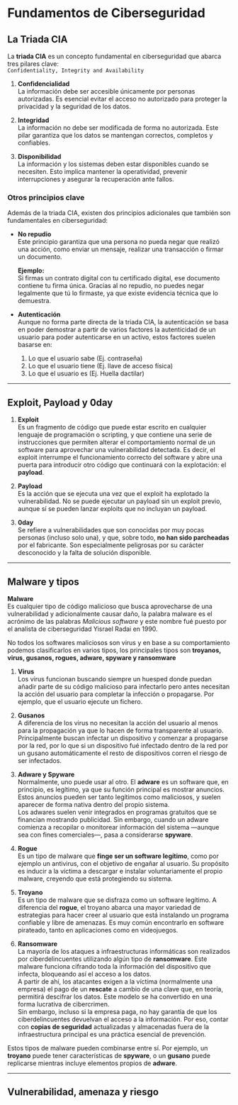 # Fundamentos de Ciberseguridad

## La Triada CIA

La **triada CIA** es un concepto fundamental en ciberseguridad que abarca tres pilares clave:  
`Confidentiality, Integrity and Availability`

1. **Confidencialidad**  
   La información debe ser accesible únicamente por personas autorizadas. Es esencial evitar el acceso no autorizado para proteger la privacidad y la seguridad de los datos.

2. **Integridad**  
   La información no debe ser modificada de forma no autorizada. Este pilar garantiza que los datos se mantengan correctos, completos y confiables.

3. **Disponibilidad**  
   La información y los sistemas deben estar disponibles cuando se necesiten. Esto implica mantener la operatividad, prevenir interrupciones y asegurar la recuperación ante fallos.


### Otros principios clave

Además de la triada CIA, existen dos principios adicionales que también son fundamentales en ciberseguridad:

- **No repudio**  
  Este principio garantiza que una persona no pueda negar que realizó una acción, como enviar un mensaje, realizar una transacción o firmar un documento.

  **Ejemplo:**  
  Si firmas un contrato digital con tu certificado digital, ese documento contiene tu firma única. Gracias al no repudio, no puedes negar legalmente que tú lo firmaste, ya que existe evidencia técnica que lo demuestra.

- **Autenticación**  
  Aunque no forma parte directa de la triada CIA, la autenticación se basa en poder demostrar a partir de varios factores la autenticidad de un usuario para poder autenticarse en un activo, estos factores suelen basarse en:
    1. Lo que el usuario sabe (Ej. contraseña)
    2. Lo que el usuario tiene (Ej. llave de acceso física)
    3. Lo que el usuario es (Ej. Huella dactilar)

---

## Exploit, Payload y 0day

1. **Exploit**  
   Es un fragmento de código que puede estar escrito en cualquier lenguaje de programación o scripting, y que contiene una serie de instrucciones que permiten alterar el comportamiento normal de un software para aprovechar una vulnerabilidad detectada. Es decir, el exploit interrumpe el funcionamiento correcto del software y abre una puerta para introducir otro código que continuará con la explotación: el **payload**.

2. **Payload**  
   Es la acción que se ejecuta una vez que el exploit ha explotado la vulnerabilidad. No se puede ejecutar un payload sin un exploit previo, aunque sí se pueden lanzar exploits que no incluyan un payload.

3. **0day**  
   Se refiere a vulnerabilidades que son conocidas por muy pocas personas (incluso solo una), y que, sobre todo, **no han sido parcheadas** por el fabricante. Son especialmente peligrosas por su carácter desconocido y la falta de solución disponible.

---

## Malware y tipos

 **Malware**  
   Es cualquier tipo de código malicioso que busca aprovecharse de una vulnerabilidad y adicionalmente causar daño, la palabra malware es el acrónimo de las palabras *Malicious software* y este nombre fué puesto por el analista de ciberseguridad Yisrael Radai en 1990.

  No todos los softwares maliciosos son virus y en base a su comportamiento podemos clasificarlos en varios tipos, los principales tipos son **troyanos, virus, gusanos, rogues, adware, spyware y ransomware**

  1. **Virus**  
    Los virus funcionan buscando siempre un huesped donde puedan añadir parte de su código malicioso para infectarlo pero antes necesitan la acción del usuario para completar la infección o propagarse. Por ejemplo, que el usuario ejecute un fichero.

  2. **Gusanos**  
    A diferencia de los virus no necesitan la acción del usuario al menos para la propagación ya que lo hacen de forma transparente al usuario. Principalmente buscan infectar un dispositivo y comenzar a propagarse por la red, por lo que si un dispositivo fué infectado dentro de la red por un gusano automáticamente el resto de dispositivos corren el riesgo de ser infectados.

  3. **Adware y Spyware**  
    Normalmente, uno puede usar al otro. El **adware** es un software que, en principio, es legítimo, ya que su función principal es mostrar anuncios. Estos anuncios pueden ser tanto legítimos como maliciosos, y suelen aparecer de forma nativa dentro del propio sistema.  
    Los adwares suelen venir integrados en programas gratuitos que se financian mostrando publicidad. Sin embargo, cuando un adware comienza a recopilar o monitorear información del sistema —aunque sea con fines comerciales—, pasa a considerarse **spyware**.
  
  4. **Rogue**  
    Es un tipo de malware que **finge ser un software legítimo**, como por ejemplo un antivirus, con el objetivo de engañar al usuario. Su propósito es inducir a la víctima a descargar e instalar voluntariamente el propio malware, creyendo que está protegiendo su sistema.

  5. **Troyano**  
    Es un tipo de malware que se disfraza como un software legítimo. A diferencia del **rogue**, el troyano abarca una mayor variedad de estrategias para hacer creer al usuario que está instalando un programa confiable y libre de amenazas. Es muy común encontrarlo en software pirateado, tanto en aplicaciones como en videojuegos.

  6. **Ransomware**  
    La mayoría de los ataques a infraestructuras informáticas son realizados por ciberdelincuentes utilizando algún tipo de **ransomware**. Este malware funciona cifrando toda la información del dispositivo que infecta, bloqueando así el acceso a los datos.  
    A partir de ahí, los atacantes exigen a la víctima (normalmente una empresa) el pago de un **rescate** a cambio de una clave que, en teoría, permitirá descifrar los datos. Este modelo se ha convertido en una forma lucrativa de cibercrimen.  
    Sin embargo, incluso si la empresa paga, no hay garantía de que los ciberdelincuentes devuelvan el acceso a la información. Por eso, contar con **copias de seguridad** actualizadas y almacenadas fuera de la infraestructura principal es una práctica esencial de prevención.

Estos tipos de malware pueden combinarse entre sí. Por ejemplo, un **troyano** puede tener características de **spyware**, o un **gusano** puede replicarse mientras incluye elementos propios de **adware**.

---
## Vulnerabilidad, amenaza y riesgo